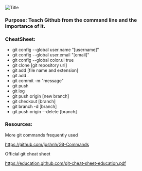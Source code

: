 ![Title](https://image.prntscr.com/image/Z3xnm0cCQBum4Rao3Vtn9g.png)
### Purpose: Teach Github from the command line and the importance of it.

### CheatSheet:
* git config --global user.name "[username]"
* git config --global user.email "[email]"
* git config --global color.ui true
* git clone [git repository url]
* git add [file name and extension]
* git add .
* git commit -m "message"
* git push
* git log
* git push origin [new branch]
* git checkout [branch]
* git branch -d [branch]
* git push origin --delete [branch]

### Resources:
More git commands frequently used

https://github.com/joshnh/Git-Commands

Official git cheat sheet

https://education.github.com/git-cheat-sheet-education.pdf